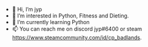 - 👋 Hi, I’m jyp
- 👀 I’m interested in Python, Fitness and Dieting.
- 🌱 I’m currently learning Python
- 📫 You can reach me on discord jyp#6400 or steam https://www.steamcommunity.com/id/cp_badlands.

<!---
Puregold4200/Puregold4200 is a ✨ special ✨ repository because its `README.md` (this file) appears on your GitHub profile.
You can click the Preview link to take a look at your changes.
--->
